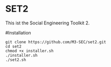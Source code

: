 # SET2
This ist the Social Engineering Toolkit 2.

#Installation
```
git clone https://github.com/M3-SEC/set2.git
cd set2
chmod +x installer.sh
./installer.sh
./set2.sh
```
